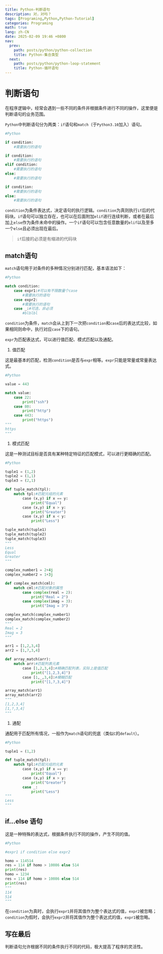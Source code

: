 ```yaml
---
title: Python-判断语句
description: 对，对吗？
tags: [Programing,Python,Python-Tutorial]
categories: Programing
math: true
lang: zh-CN
date: 2025-02-09 19:46 +0800
nav:
  prev:
    path: posts/python/python-collection
    title: Python-集合类型
  next:
    path: posts/python/python-loop-statement
    title: Python-循环语句
--- 
```


# 判断语句

在程序逻辑中，经常会遇到一些不同的条件并根据条件进行不同的操作，这里便是判断语句的业务范围。

`Python`中判断语句分为两类：`if`语句和`match`（于`Python3.10`加入）语句。

```python
#Python

if condition:
    #需要执行的语句

if condition:
    #需要执行的语句
elif condition:
    #需要执行的语句
else:
    #需要执行的语句

if condition:
    #需要执行的语句
else:
    #需要执行的语句
```

`condition`为条件表达式，决定语句的执行逻辑。`condition`为真则执行`if`后的代码块。`if`语句可以独立存在，也可以在后面附加`elif`进行连续判断，或者在最后加上`else`作为条件未命中的操作。一个`if`语句可以包含任意数量的`elif`以及至多一个`else`且必须出现在最后。

> `if`后接的必须是有缩进的代码块

## match语句

`match`语句用于对条件的多种情况分别进行匹配，基本语法如下：

```python
#Python

match condition:
    case expr1:#可以有不限数量个case
        #需要执行的语句
    case expr2:
        #需要执行的语句
    case _:#可选，非必须
        #blblbl
```

`condition`为条件，`match`会从上到下一次把`condition`和`case`后的表达式比较，如果相同则命中，执行对应`case`下的语句。

`expr`为匹配表达式，可以进行值匹配、模式匹配以及通配。

1. 值匹配

这是最基本的匹配，检测`condition`是否与`expr`相等。`expr`只能是常量或常量表达式。

```python
#Python

value = 443

match value:
    case 22:
        print("ssh")
    case 80:
        print("http")
    case 443:
        print("https")
"""
https
"""
```

1. 模式匹配

这是一种测试目标是否具有某种特定特征的匹配模式，可以进行更精确的匹配。

```python
#Python

tuple1 = (1,2)
tuple2 = (1,1)
tuple3 = (2,1)

def tuple_match(tpl):
    match tpl:#匹配元组的元素
        case (x,y) if x == y:
            print("Equal")
        case (x,y) if x > y:
            print("Greater")
        case (x,y) if x < y:
            print("Less")

tuple_match(tuple1)
tuple_match(tuple2)
tuple_match(tuple3)
"""
Less
Equal
Greater
"""

complex_number1 = 2+4j
complex_number2 = 1+3j

def complex_match(cml):
    match cml:#匹配对象的属性
        case complex(real = 2):
            print("Real = 2")
        case complex(imag = 3):
            print("Imag = 3")

complex_match(complex_number1)
complex_match(complex_number2)
"""
Real = 2
Imag = 3
"""

arr1 = [1,2,3,4]
arr2 = [1,7,3,4]

def array_match(arr):
    match arr:#匹配列表元素
        case [1,2,3,4]:#精确匹配列表，实际上是值匹配
            print("[1,2,3,4]")
        case [1,_,3,4]:#模糊匹配
            print("[1,?,3,4]")

array_match(arr1)
array_match(arr2)
"""
[1,2,3,4]
[1,?,3,4]
"""
```

1. 通配

通配用于匹配所有情况，一般作为`match`语句的兜底（类似`C`的`default`）。

```python
#Python

tuple1 = (1,2)

def tuple_match(tpl):
    match tpl:#匹配元组的元素
        case (x,y) if x == y:
            print("Equal")
        case (x,y) if x > y:
            print("Greater")
        case _:
            print("Less")
"""
Less
"""
```

## if...else 语句

这是一种特殊的表达式，根据条件执行不同的操作，产生不同的值。

```python
#Python

#expr1 if condition else expr2

homo = 114514
res = 114 if homo > 10086 else 514
print(res)
homo = 1234
res = 114 if homo > 10086 else 514
print(res)
"""
114
514
"""
```

在`condition`为真时，会执行`expr1`并将其值作为整个表达式的值，`expr2`被忽略；`condition`为假时，会执行`expr2`并将其值作为整个表达式的值，`expr1`被忽略。

## 写在最后

判断语句允许根据不同的条件执行不同的代码，极大提高了程序的灵活性。
